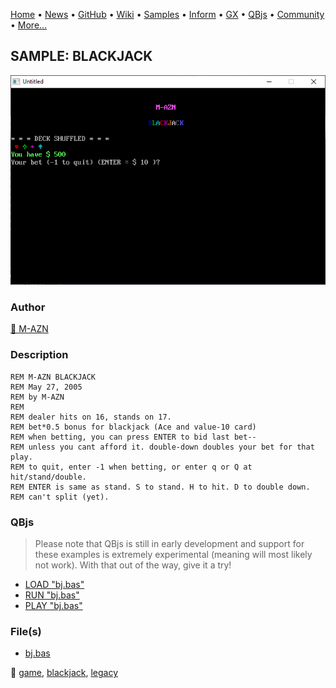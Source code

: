 [Home](https://qb64.com) • [News](../../news.md) • [GitHub](https://github.com/QB64Official/qb64) • [Wiki](https://github.com/QB64Official/qb64/wiki) • [Samples](../../samples.md) • [Inform](../../inform.md) • [GX](../../gx.md) • [QBjs](../../qbjs.md) • [Community](../../community.md) • [More...](../../more.md)

## SAMPLE: BLACKJACK

![screenshot.png](img/screenshot.png)

### Author

[🐝 M-AZN](../m-azn.md) 

### Description

```text
REM M-AZN BLACKJACK
REM May 27, 2005
REM by M-AZN
REM
REM dealer hits on 16, stands on 17.
REM bet*0.5 bonus for blackjack (Ace and value-10 card)
REM when betting, you can press ENTER to bid last bet--
REM unless you cant afford it. double-down doubles your bet for that play.
REM to quit, enter -1 when betting, or enter q or Q at hit/stand/double.
REM ENTER is same as stand. S to stand. H to hit. D to double down.
REM can't split (yet).
```

### QBjs

> Please note that QBjs is still in early development and support for these examples is extremely experimental (meaning will most likely not work). With that out of the way, give it a try!

* [LOAD "bj.bas"](https://v6p9d9t4.ssl.hwcdn.net/html/5963335/index.html?src=https://qb64.com/samples/blackjack/src/bj.bas)
* [RUN "bj.bas"](https://v6p9d9t4.ssl.hwcdn.net/html/5963335/index.html?mode=auto&src=https://qb64.com/samples/blackjack/src/bj.bas)
* [PLAY "bj.bas"](https://v6p9d9t4.ssl.hwcdn.net/html/5963335/index.html?mode=play&src=https://qb64.com/samples/blackjack/src/bj.bas)

### File(s)

* [bj.bas](src/bj.bas)

🔗 [game](../game.md), [blackjack](../blackjack.md), [legacy](../legacy.md)
